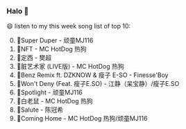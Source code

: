 

### Halo 👋

😄 listen to my this week song list of top 10:

0. 🌈Super Duper - 顽童MJ116
1. 🌈NFT - MC HotDog 热狗
2. 🌈定西 - 樊超
3. 🌈脏艺术家 (LIVE版) - MC HotDog 热狗
4. 🌈Benz Remix ft. DZKNOW & 瘦子 E-SO - Finesse'Boy
5. 🌈Won't Deny (Feat. 瘦子E.SO) - 江静（呆宝静）/瘦子E.SO
6. 🌈Spotlight - 顽童MJ116
7. 🌈白老鼠 - MC HotDog 热狗
8. 🌈Salute - 陈冠希
9. 🌈Coming Home - MC HotDog 热狗/顽童MJ116

